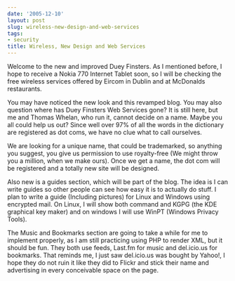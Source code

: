```yaml
---
date: '2005-12-10'
layout: post
slug: wireless-new-design-and-web-services
tags:
- security
title: Wireless, New Design and Web Services
---
```


Welcome to the new and improved Duey Finsters. As I mentioned before, I hope
to receive a Nokia 770 Internet Tablet soon, so I will be checking the free
wireless services offered by Eircom in Dublin and at McDonalds restaurants.

You may have noticed the new look and this revamped blog. You may also
question where has Duey Finsters Web Services gone? It is still here, but me
and Thomas Whelan, who run it, cannot decide on a name. Maybe you all could
help us out? Since well over 97% of all the words in the dictionary are
registered as dot coms, we have no clue what to call ourselves.

We are looking for a unique name, that could be trademarked, so anything you
suggest, you give us permission to use royalty-free (We might throw you a
million, when we make ours). Once we get a name, the dot com will be
registered and a totally new site will be designed.
  
Also new is a guides section, which will be part of the blog. The idea is I
can write guides so other people can see how easy it is to actually do stuff.
I plan  to write a guide (Including pictures) for Linux and Windows using
encrypted mail. On Linux, I will show both command and KGPG (the KDE graphical
key maker) and on windows I will use WinPT (Windows Privacy Tools).

The Music and Bookmarks section are going to take a while for me to implement
properly, as I am still practicing using PHP to render XML, but it should be
fun. They both use feeds, Last.fm for music and del.icio.us for bookmarks.
That reminds me, I just saw del.icio.us was bought by Yahoo!, I hope they do
not ruin it like they did to Flickr and stick their name and advertising in
every conceivable space on the page.